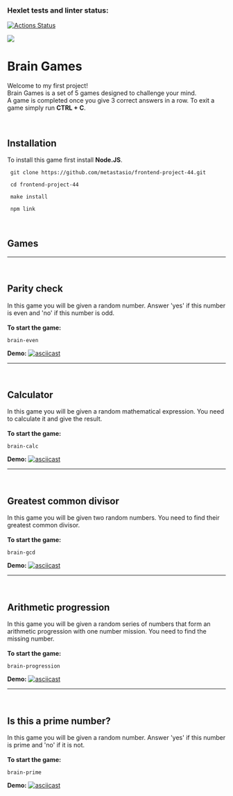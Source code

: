 ### Hexlet tests and linter status:

[![Actions Status](https://github.com/metastasio/frontend-project-44/workflows/hexlet-check/badge.svg)](https://github.com/metastasio/frontend-project-44/actions)

<a href="https://codeclimate.com/github/metastasio/frontend-project-44/maintainability"><img src="https://api.codeclimate.com/v1/badges/7b2b31bac20bd63a6c4b/maintainability" /></a>

# Brain Games

Welcome to my first project!  
Brain Games is a set of 5 games designed to challenge your mind.  
A game is completed once you give 3 correct answers in a row. To exit a game simply run **CTRL + C**.

<br>

## Installation

To install this game first install **Node.JS**.

```
 git clone https://github.com/metastasio/frontend-project-44.git
 
 cd frontend-project-44

 make install
 
 npm link
```
<br>

## **Games**  ##
***
<br>

## Parity check

In this game you will be given a random number. Answer 'yes' if this number is even and 'no' if this number is odd.  
<br>
**To start the game:**

```
brain-even
```

**Demo:**
[![asciicast](https://asciinema.org/a/GKMssgNGXBNruGbxgYmtTuF5y.svg)](https://asciinema.org/a/GKMssgNGXBNruGbxgYmtTuF5y)
***
<br>

## Calculator

In this game you will be given a random mathematical expression. You need to calculate it and give the result.  
<br>
**To start the game:**

```
brain-calc
```

**Demo:**
[![asciicast](https://asciinema.org/a/rNZQQ8DPtMzXSnZFWWES2XkFt.svg)](https://asciinema.org/a/rNZQQ8DPtMzXSnZFWWES2XkFt)
***
<br>

## Greatest common divisor

In this game you will be given two random numbers. You need to find their greatest common divisor.  
<br>
**To start the game:**

```
brain-gcd
```

**Demo:**
[![asciicast](https://asciinema.org/a/G7LUehLbAbdVCG9l6W41GmSeH.svg)](https://asciinema.org/a/G7LUehLbAbdVCG9l6W41GmSeH)
***
<br>

## Arithmetic progression

In this game you will be given a random series of numbers that form an arithmetic progression with one number mission. You need to find the missing number.  
<br>
**To start the game:**

```
brain-progression
```

**Demo:**
[![asciicast](https://asciinema.org/a/wZN4DEbTo4hLt5jp4gNDflpAc.svg)](https://asciinema.org/a/wZN4DEbTo4hLt5jp4gNDflpAc)
***
<br>

## Is this a prime number?

In this game you will be given a random number. Answer 'yes' if this number is prime and 'no' if it is not.  
<br>
**To start the game:**

```
brain-prime
```

**Demo:**
[![asciicast](https://asciinema.org/a/gPDvWyohKlBlRK20qxzT199qI.svg)](https://asciinema.org/a/gPDvWyohKlBlRK20qxzT199qI)

